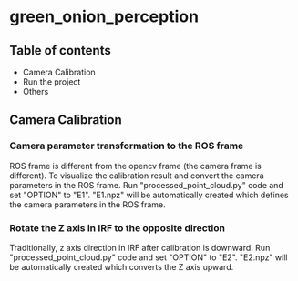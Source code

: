 # green_onion_perception
## Table of contents

- Camera Calibration
- Run the project
- Others

## Camera Calibration

### Camera parameter transformation to the ROS frame
ROS frame is different from the opencv frame (the camera frame is different). 
To visualize the calibration result and convert the camera parameters in the ROS frame. 
Run "processed_point_cloud.py" code and set "OPTION" to "E1". 
"E1.npz" will be automatically created which defines the camera parameters in the ROS 
frame. 

### Rotate the Z axis in IRF to the opposite direction
Traditionally, z axis direction in IRF after calibration is downward. 
Run "processed_point_cloud.py" code and set "OPTION" to "E2".
"E2.npz" will be automatically created which converts the Z axis upward.